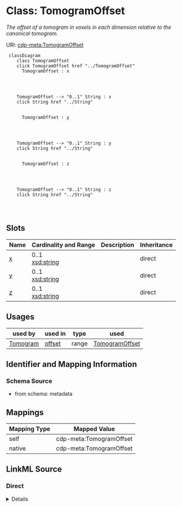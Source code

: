 

# Class: TomogramOffset


_The offset of a tomogram in voxels in each dimension relative to the canonical tomogram._





URI: [cdp-meta:TomogramOffset](metadataTomogramOffset)






```mermaid
 classDiagram
    class TomogramOffset
    click TomogramOffset href "../TomogramOffset"
      TomogramOffset : x
        
          
    
    
    TomogramOffset --> "0..1" String : x
    click String href "../String"

        
      TomogramOffset : y
        
          
    
    
    TomogramOffset --> "0..1" String : y
    click String href "../String"

        
      TomogramOffset : z
        
          
    
    
    TomogramOffset --> "0..1" String : z
    click String href "../String"

        
      
```




<!-- no inheritance hierarchy -->


## Slots

| Name | Cardinality and Range | Description | Inheritance |
| ---  | --- | --- | --- |
| [x](x.md) | 0..1 <br/> [xsd:string](http://www.w3.org/2001/XMLSchema#string) |  | direct |
| [y](y.md) | 0..1 <br/> [xsd:string](http://www.w3.org/2001/XMLSchema#string) |  | direct |
| [z](z.md) | 0..1 <br/> [xsd:string](http://www.w3.org/2001/XMLSchema#string) |  | direct |





## Usages

| used by | used in | type | used |
| ---  | --- | --- | --- |
| [Tomogram](Tomogram.md) | [offset](offset.md) | range | [TomogramOffset](TomogramOffset.md) |






## Identifier and Mapping Information







### Schema Source


* from schema: metadata





## Mappings

| Mapping Type | Mapped Value |
| ---  | ---  |
| self | cdp-meta:TomogramOffset |
| native | cdp-meta:TomogramOffset |





## LinkML Source

<!-- TODO: investigate https://stackoverflow.com/questions/37606292/how-to-create-tabbed-code-blocks-in-mkdocs-or-sphinx -->

### Direct

<details>
```yaml
name: TomogramOffset
description: The offset of a tomogram in voxels in each dimension relative to the
  canonical tomogram.
from_schema: metadata
attributes:
  x:
    name: x
    from_schema: metadata
    exact_mappings:
    - cdp-common:tomogram_offset_x
    alias: x
    owner: TomogramOffset
    domain_of:
    - TomogramSize
    - TomogramOffset
    range: string
    inlined: true
    inlined_as_list: true
  y:
    name: y
    from_schema: metadata
    exact_mappings:
    - cdp-common:tomogram_offset_y
    alias: y
    owner: TomogramOffset
    domain_of:
    - TomogramSize
    - TomogramOffset
    range: string
    inlined: true
    inlined_as_list: true
  z:
    name: z
    from_schema: metadata
    exact_mappings:
    - cdp-common:tomogram_offset_z
    alias: z
    owner: TomogramOffset
    domain_of:
    - TomogramSize
    - TomogramOffset
    range: string
    inlined: true
    inlined_as_list: true

```
</details>

### Induced

<details>
```yaml
name: TomogramOffset
description: The offset of a tomogram in voxels in each dimension relative to the
  canonical tomogram.
from_schema: metadata
attributes:
  x:
    name: x
    from_schema: metadata
    exact_mappings:
    - cdp-common:tomogram_offset_x
    alias: x
    owner: TomogramOffset
    domain_of:
    - TomogramSize
    - TomogramOffset
    range: string
    inlined: true
    inlined_as_list: true
  y:
    name: y
    from_schema: metadata
    exact_mappings:
    - cdp-common:tomogram_offset_y
    alias: y
    owner: TomogramOffset
    domain_of:
    - TomogramSize
    - TomogramOffset
    range: string
    inlined: true
    inlined_as_list: true
  z:
    name: z
    from_schema: metadata
    exact_mappings:
    - cdp-common:tomogram_offset_z
    alias: z
    owner: TomogramOffset
    domain_of:
    - TomogramSize
    - TomogramOffset
    range: string
    inlined: true
    inlined_as_list: true

```
</details>